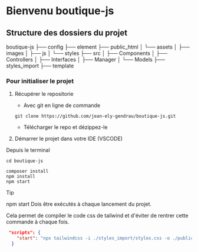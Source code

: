 # Bienvenu boutique-js

## Structure des dossiers du projet
boutique-js
├── config
├── element
├── public_html
│   └── assets
│       ├── images
│       ├── js
│       └── styles
├── src
│   ├── Components
│   ├── Controllers
│   ├── Interfaces
│   ├── Manager
│   └── Models
├── styles_import
├── template

### Pour initialiser le projet

1. Récupérer  le repositorie

    - Avec git en ligne de commande

    ```git
    git clone https://github.com/jean-ely-gendrau/boutique-js.git
    ```

    - Télécharger le repo et dézippez-le

3. Démarrer le projet dans votre IDE (VSCODE)

Depuis le terminal 

``` terminal
cd boutique-js

composer install
npm install
npm start
```
> [!TIP]
> npm start
> Dois être exécutés à chaque lancement du projet.

Cela permet de compiler le code css de tailwind et d'éviter de rentrer cette commande à chaque fois.

```json
 "scripts": {
    "start": "npx tailwindcss -i ./styles_import/styles.css -o ./public_html/assets/styles/global.css --watch"
  }
```
